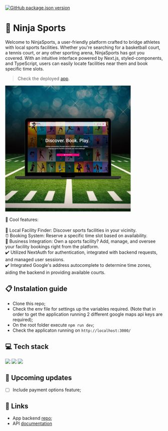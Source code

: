 [![GitHub package.json version](https://img.shields.io/github/package-json/v/osmfaria/sport-facility-scheduler-frontend)](https://img.shields.io/github/package-json/v/osmfaria/sport-facility-scheduler-frontend)
 
# 🥷 Ninja Sports

Welcome to NinjaSports, a user-friendly platform crafted to bridge athletes with local sports facilities. Whether you're searching for a basketball court, a tennis court, or any other sporting arena, NinjaSports has got you covered. With an intuitive interface powered by Next.js, styled-components, and TypeScript, users can easily locate facilities near them and book specific time slots.

> Check the deployed [app](https://ninjasports.vercel.app/).
<img src="./public/app-design.png" />

💭 Cool features:\
\
📍 Local Facility Finder: Discover sports facilities in your vicinity. \
⏰ Booking System: Reserve a specific time slot based on availability. \
🏢 Business Integration: Own a sports facility? Add, manage, and oversee your facility bookings right from the platform. \
:heavy_check_mark: Utilized NextAuth for authentication, integrated with backend requests, and managed user sessions. \
:heavy_check_mark: Integrated Google's address autocomplete to determine time zones, aiding the backend in providing available courts.

## 📋 Instalation guide

- Clone this repo;
- Check the env file for settings up the variables required. (Note that in order to get the application running 2 different google maps api keys are required);
- On the root folder execute `npm run dev`;
- Check the applicaton running on `http://localhost:3000/`



## 💻 Tech stack

  <img src="https://img.shields.io/badge/next.js-000000?style=for-the-badge&logo=nextdotjs&logoColor=white" /> <img src="https://img.shields.io/badge/styled--components-DB7093?style=for-the-badge&logo=styled-components&logoColor=white" /> <img src="https://img.shields.io/badge/TypeScript-007ACC?style=for-the-badge&logo=typescript&logoColor=white" /> 

  ## :telescope: Upcoming updates

- [ ] Include payment options feature;


## 🔗 Links

- App backend [repo](https://github.com/osmfaria/sport-facility-scheduler-backend);
- API [documentation](https://court-scheduler.herokuapp.com/api/doc/) 

